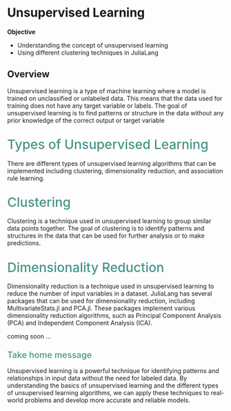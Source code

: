 # Unsupervised Learning

**Objective**

- Understanding the concept of unsupervised learning
- Using different clustering techniques in JuliaLang

## Overview

Unsupervised learning is a type of machine learning where a model is trained on unclassified or unlabeled data. This means that the data used for training does not have any target variable or labels. The goal of unsupervised learning is to find patterns or structure in the data without any prior knowledge of the correct output or target variable


## <span style="color:#469586;font-weight:500;font-size:30px"> Types of Unsupervised Learning </span>
There are different types of unsupervised learning algorithms that can be implemented including clustering, dimensionality reduction, and association rule learning.

## <span style="color:#469586;font-weight:500;font-size:30px"> Clustering </span>
Clustering is a technique used in unsupervised learning to group similar data points together. The goal of clustering is to identify patterns and structures in the data that can be used for further analysis or to make predictions.



## <span style="color:#469586;font-weight:500;font-size:30px"> Dimensionality Reduction </span>
Dimensionality reduction is a technique used in unsupervised learning to reduce the number of input variables in a dataset. JuliaLang has several packages that can be used for dimensionality reduction, including MultivariateStats.jl and PCA.jl. These packages implement various dimensionality reduction algorithms, such as Principal Component Analysis (PCA) and Independent Component Analysis (ICA).

coming soon ...

### <span style="color:#469586;font-weight:500;font-size:20px"> Take home message </span>
Unsupervised learning is a powerful technique for identifying patterns and relationships in input data without the need for labeled data. By understanding the basics of unsupervised learning and the different types of unsupervised learning algorithms, we can apply these techniques to real-world problems and develop more accurate and reliable models.